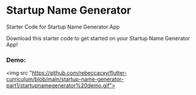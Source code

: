 # Startup Name Generator

Starter Code for Startup Name Generator App

Download this starter code to get started on your Startup Name Generator App!

### Demo:
<img src "https://github.com/rebeccacxy/flutter-curriculum/blob/main/startup-name-generator-part1/startupnamegenerator%20demo.gif"></img>
